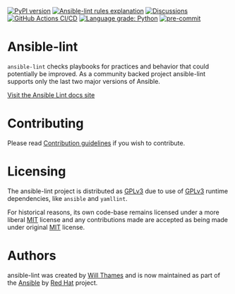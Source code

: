 [![PyPI version](https://img.shields.io/pypi/v/ansible-lint.svg)](https://pypi.org/project/ansible-lint)
[![Ansible-lint rules explanation](https://img.shields.io/badge/Ansible--lint-rules%20table-blue.svg)](https://ansible-lint.readthedocs.io/default_rules)
[![Discussions](https://img.shields.io/badge/Discussions-gray.svg)](https://github.com/ansible/ansible-lint/discussions)
[![GitHub Actions CI/CD](https://github.com/ansible/ansible-lint/workflows/gh/badge.svg)](https://github.com/ansible/ansible-lint/actions?query=workflow%3Agh+branch%3Amain+event%3Apush)
[![Language grade: Python](https://img.shields.io/lgtm/grade/python/g/ansible/ansible-lint.svg?logo=lgtm&logoWidth=18)](https://lgtm.com/projects/g/ansible-community/ansible-lint/context:python)
[![pre-commit](https://img.shields.io/badge/pre--commit-enabled-brightgreen?logo=pre-commit&logoColor=white)](https://github.com/pre-commit/pre-commit)

# Ansible-lint

`ansible-lint` checks playbooks for practices and behavior that could
potentially be improved. As a community backed project ansible-lint supports
only the last two major versions of Ansible.

[Visit the Ansible Lint docs site](https://ansible-lint.readthedocs.io/)

# Contributing

Please read [Contribution guidelines] if you wish to contribute.

# Licensing

The ansible-lint project is distributed as [GPLv3] due to use of [GPLv3] runtime
dependencies, like `ansible` and `yamllint`.

For historical reasons, its own code-base remains licensed under a more
liberal [MIT] license and any contributions made are accepted as being made
under original [MIT] license.

# Authors

ansible-lint was created by [Will Thames] and is now maintained as part of the
[Ansible] by [Red Hat] project.

[ansible]: https://ansible.com
[contribution guidelines]: https://ansible-lint.readthedocs.io/contributing
[gplv3]: https://github.com/ansible/ansible-lint/blob/main/COPYING
[mit]: https://github.com/ansible/ansible-lint/blob/main/docs/licenses/LICENSE.mit.txt
[red hat]: https://redhat.com
[will thames]: https://github.com/willthames
